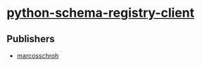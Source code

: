 # [python-schema-registry-client](https://pypi.org/project/python-schema-registry-client)



## Publishers
- [marcosschroh](https://pypi.org/user/marcosschroh)

